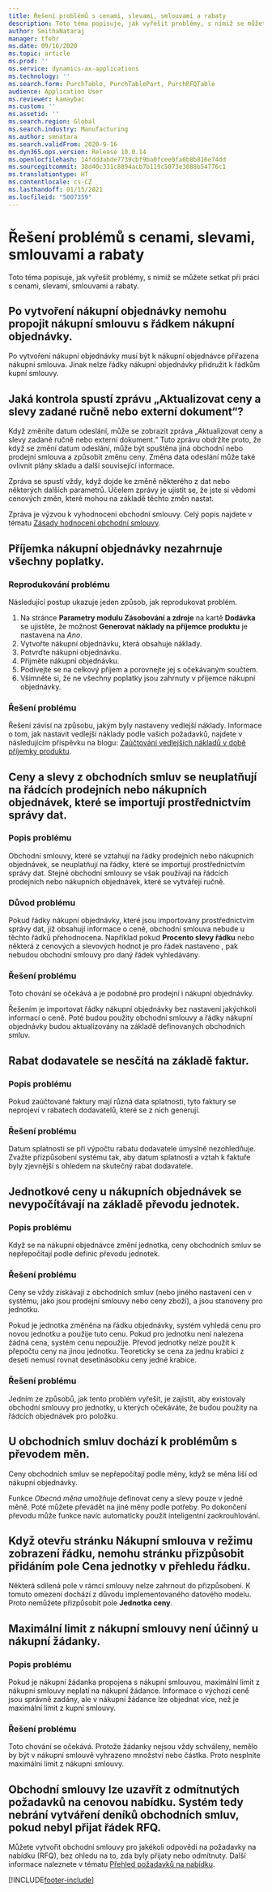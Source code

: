 ```yaml
---
title: Řešení problémů s cenami, slevami, smlouvami a rabaty
description: Toto téma popisuje, jak vyřešit problémy, s nimiž se můžete setkat při práci s cenami, slevami, smlouvami a rabaty.
author: SmithaNataraj
manager: tfehr
ms.date: 09/16/2020
ms.topic: article
ms.prod: ''
ms.service: dynamics-ax-applications
ms.technology: ''
ms.search.form: PurchTable, PurchTablePart, PurchRFQTable
audience: Application User
ms.reviewer: kamaybac
ms.custom: ''
ms.assetid: ''
ms.search.region: Global
ms.search.industry: Manufacturing
ms.author: smnatara
ms.search.validFrom: 2020-9-16
ms.dyn365.ops.version: Release 10.0.14
ms.openlocfilehash: 14fdddabde7739cbf9ba0fcee0fa0b8b816e74dd
ms.sourcegitcommit: 38d40c331c8894acb7b119c5073e3088b54776c1
ms.translationtype: HT
ms.contentlocale: cs-CZ
ms.lasthandoff: 01/15/2021
ms.locfileid: "5007359"
---
```

# <a name="troubleshoot-prices-discounts-agreements-and-rebates"></a>Řešení problémů s cenami, slevami, smlouvami a rabaty

Toto téma popisuje, jak vyřešit problémy, s nimiž se můžete setkat při práci s cenami, slevami, smlouvami a rabaty.

## <a name="i-cant-link-a-purchase-agreement-to-a-purchase-order-line-after-the-purchase-order-is-created"></a>Po vytvoření nákupní objednávky nemohu propojit nákupní smlouvu s řádkem nákupní objednávky.

Po vytvoření nákupní objednávky musí být k nákupní objednávce přiřazena nákupní smlouva. Jinak nelze řádky nákupní objednávky přidružit k řádkům kupní smlouvy.

## <a name="what-check-triggers-the-update-prices-and-discounts-entered-manually-or-external-document-message"></a>Jaká kontrola spustí zprávu „Aktualizovat ceny a slevy zadané ručně nebo externí dokument“?

Když změníte datum odeslání, může se zobrazit zpráva „Aktualizovat ceny a slevy zadané ručně nebo externí dokument.“ Tuto zprávu obdržíte proto, že když se změní datum odeslání, může být spuštěna jiná obchodní nebo prodejní smlouva a způsobit změnu ceny. Změna data odeslání může také ovlivnit plány skladu a další související informace.

Zpráva se spustí vždy, když dojde ke změně některého z dat nebo některých dalších parametrů. Účelem zprávy je ujistit se, že jste si vědomi cenových změn, které mohou na základě těchto změn nastat.

Zpráva je výzvou k vyhodnocení obchodní smlouvy. Celý popis najdete v tématu [Zásady hodnocení obchodní smlouvy](https://docs.microsoft.com/dynamicsax-2012/appuser-itpro/trade-agreement-evaluation-policies-white-paper).

## <a name="a-purchase-order-receipt-doesnt-include-all-charges"></a>Příjemka nákupní objednávky nezahrnuje všechny poplatky.

### <a name="reproduce-the-issue"></a>Reprodukování problému

Následující postup ukazuje jeden způsob, jak reprodukovat problém.

1. Na stránce **Parametry modulu Zásobování a zdroje** na kartě **Dodávka** se ujistěte, že možnost **Generovat náklady na příjemce produktu** je nastavena na *Ano*.
1. Vytvořte nákupní objednávku, která obsahuje náklady.
1. Potvrďte nákupní objednávku.
1. Přijměte nákupní objednávku.
1. Podívejte se na celkový příjem a porovnejte jej s očekávaným součtem.
1. Všimněte si, že ne všechny poplatky jsou zahrnuty v příjemce nákupní objednávky.

### <a name="issue-resolution"></a>Řešení problému

Řešení závisí na způsobu, jakým byly nastaveny vedlejší náklady. Informace o tom, jak nastavit vedlejší náklady podle vašich požadavků, najdete v následujícím příspěvku na blogu: [Zaúčtování vedlejších nákladů v době příjemky produktu](https://cloudblogs.microsoft.com/dynamics365/no-audience/2014/11/11/post-misc-charges-at-time-of-product-receipt/).

## <a name="trade-agreement-prices-and-discounts-arent-applied-on-sales-or-purchase-order-lines-that-are-imported-through-data-management"></a>Ceny a slevy z obchodních smluv se neuplatňují na řádcích prodejních nebo nákupních objednávek, které se importují prostřednictvím správy dat.

### <a name="issue-description"></a>Popis problému

Obchodní smlouvy, které se vztahují na řádky prodejních nebo nákupních objednávek, se neuplatňují na řádky, které se importují prostřednictvím správy dat. Stejné obchodní smlouvy se však používají na řádcích prodejních nebo nákupních objednávek, které se vytvářejí ručně.

### <a name="reason-for-the-issue"></a>Důvod problému

Pokud řádky nákupní objednávky, které jsou importovány prostřednictvím správy dat, již obsahují informace o ceně, obchodní smlouva nebude u těchto řádků přehodnocena. Například pokud **Procento slevy řádku** nebo některá z cenových a slevových hodnot je pro řádek nastaveno , pak nebudou obchodní smlouvy pro daný řádek vyhledávány.

### <a name="issue-workaround"></a>Řešení problému

Toto chování se očekává a je podobné pro prodejní i nákupní objednávky.

Řešením je importovat řádky nákupní objednávky bez nastavení jakýchkoli informací o ceně. Poté budou použity obchodní smlouvy a řádky nákupní objednávky budou aktualizovány na základě definovaných obchodních smluv.

## <a name="a-vendor-rebate-isnt-cumulated-based-on-invoices"></a>Rabat dodavatele se nesčítá na základě faktur.

### <a name="issue-description"></a>Popis problému

Pokud zaúčtované faktury mají různá data splatnosti, tyto faktury se neprojeví v rabatech dodavatelů, které se z nich generují.

### <a name="issue-resolution"></a>Řešení problému

Datum splatnosti se při výpočtu rabatu dodavatele úmyslně nezohledňuje. Zvažte přizpůsobení systému tak, aby datum splatnosti a vztah k faktuře byly zjevnější s ohledem na skutečný rabat dodavatele.

## <a name="unit-prices-on-purchase-orders-arent-calculated-based-on-the-unit-conversion"></a>Jednotkové ceny u nákupních objednávek se nevypočítávají na základě převodu jednotek.

### <a name="issue-description"></a>Popis problému

Když se na nákupní objednávce změní jednotka, ceny obchodních smluv se nepřepočítají podle definic převodu jednotek.

### <a name="issue-resolution"></a>Řešení problému

Ceny se vždy získávají z obchodních smluv (nebo jiného nastavení cen v systému, jako jsou prodejní smlouvy nebo ceny zboží), a jsou stanoveny pro jednotku.

Pokud je jednotka změněna na řádku objednávky, systém vyhledá cenu pro novou jednotku a použije tuto cenu. Pokud pro jednotku není nalezena žádná cena, systém cenu nepoužije. Převod jednotky nelze použít k přepočtu ceny na jinou jednotku. Teoreticky se cena za jednu krabici z deseti nemusí rovnat desetinásobku ceny jedné krabice.

### <a name="issue-workaround"></a>Řešení problému

Jedním ze způsobů, jak tento problém vyřešit, je zajistit, aby existovaly obchodní smlouvy pro jednotky, u kterých očekáváte, že budou použity na řádcích objednávek pro položku.

## <a name="currency-conversion-issues-occur-with-trade-agreements"></a>U obchodních smluv dochází k problémům s převodem měn.

Ceny obchodních smluv se nepřepočítají podle měny, když se měna liší od nákupní objednávky.

Funkce *Obecná měna* umožňuje definovat ceny a slevy pouze v jedné měně. Poté můžete převádět na jiné měny podle potřeby. Po dokončení převodu může funkce navíc automaticky použít inteligentní zaokrouhlování.

## <a name="when-i-open-the-purchase-agreement-page-in-a-line-view-mode-i-cant-personalize-the-page-by-adding-the-price-unit-field-in-the-overview-of-the-line"></a>Když otevřu stránku Nákupní smlouva v režimu zobrazení řádku, nemohu stránku přizpůsobit přidáním pole Cena jednotky v přehledu řádku.

Některá sdílená pole v rámci smlouvy nelze zahrnout do přizpůsobení. K tomuto omezení dochází z důvodu implementovaného datového modelu. Proto nemůžete přizpůsobit pole **Jednotka ceny**.

## <a name="the-maximum-limit-from-a-purchase-agreement-isnt-effective-on-a-purchase-requisition"></a>Maximální limit z nákupní smlouvy není účinný u nákupní žádanky.

### <a name="issue-description"></a>Popis problému

Pokud je nákupní žádanka propojena s nákupní smlouvou, maximální limit z nákupní smlouvy neplatí na nákupní žádance. Informace o výchozí ceně jsou správně zadány, ale v nákupní žádance lze objednat více, než je maximální limit z kupní smlouvy.

### <a name="issue-resolution"></a>Řešení problému

Toto chování se očekává. Protože žádanky nejsou vždy schváleny, nemělo by být v nákupní smlouvě vyhrazeno množství nebo částka. Proto nesplníte maximální limit z nákupní smlouvy.

## <a name="trade-agreements-can-be-created-from-rejected-rfqs-therefore-the-system-doesnt-prevent-trade-agreement-journals-from-being-created-if-the-rfq-line-hasnt-been-accepted"></a>Obchodní smlouvy lze uzavřít z odmítnutých požadavků na cenovou nabídku. Systém tedy nebrání vytváření deníků obchodních smluv, pokud nebyl přijat řádek RFQ.

Můžete vytvořit obchodní smlouvy pro jakékoli odpovědi na požadavky na nabídku (RFQ), bez ohledu na to, zda byly přijaty nebo odmítnuty. Další informace naleznete v tématu [Přehled požadavků na nabídku](request-quotations.md).



[!INCLUDE[footer-include](../../includes/footer-banner.md)]
